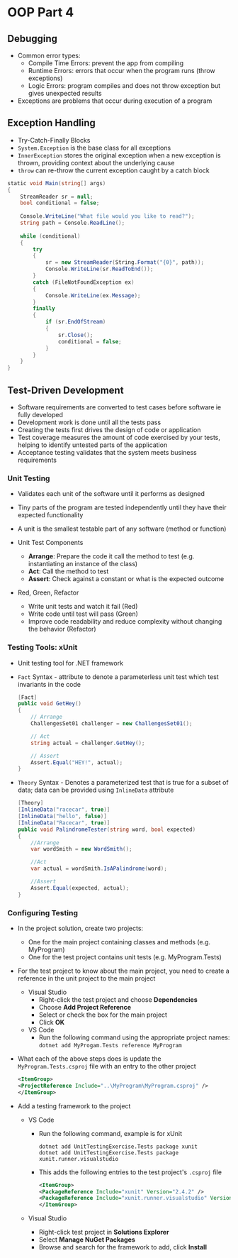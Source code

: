 # OOP Part 4

## Debugging
- Common error types:
  - Compile Time Errors: prevent the app from compiling
  - Runtime Errors: errors that occur when the program runs (throw exceptions)
  - Logic Errors: program compiles and does not throw exception but gives unexpected results
- Exceptions are problems that occur during execution of a program

## Exception Handling
- Try-Catch-Finally Blocks
- ```System.Exception``` is the base class for all exceptions
- ```InnerException``` stores the original exception when a new exception is thrown, providing context about the underlying cause
- ```throw``` can re-throw the current exception caught by a catch block

```csharp
﻿static void Main(string[] args)
{
	StreamReader sr = null; 
	bool conditional = false;
	
	Console.WriteLine("What file would you like to read?"); 
	string path = Console.ReadLine();
	
	while (conditional)
	{
		try
		{
			sr = new StreamReader(String.Format("{0}", path));
			Console.WriteLine(sr.ReadToEnd());
		}
		catch (FileNotFoundException ex)
		{
			Console.WriteLine(ex.Message);
		}
		finally
		{
			if (sr.EndOfStream)
			{
                sr.Close();
                conditional = false;
	        }	
        }
    }
}
```

## Test-Driven Development
- Software requirements are converted to test cases before software ie fully developed
- Development work is done until all the tests pass
- Creating the tests first drives the design of code or application
- Test coverage measures the amount of code exercised by your tests, helping to identify untested parts of the application
- Acceptance testing validates that the system meets business requirements

### Unit Testing
- Validates each unit of the software until it performs as designed
- Tiny parts of the program are tested independently until they have their expected functionality
- A unit is the smallest testable part of any software (method or function)
- Unit Test Components
  - **Arrange**: Prepare the code it call the method to test (e.g. instantiating an instance of the class)
  - **Act**: Call the method to test
  - **Assert**: Check against a constant or what is the expected outcome

- Red, Green, Refactor
  - Write unit tests and watch it fail (Red)
  - Write code until test will pass (Green)
  - Improve code readability and reduce complexity without changing the behavior (Refactor)

### Testing Tools: xUnit
- Unit testing tool for .NET framework
- ```Fact``` Syntax - attribute to denote a parameterless unit test which test invariants in the code
    ```csharp
    [Fact]
    public void GetHey()
    {
        // Arrange
        ChallengesSet01 challenger = new ChallengesSet01();

        // Act
        string actual = challenger.GetHey();

        // Assert
        Assert.Equal("HEY!", actual);
    }
    ```

- ```Theory``` Syntax - Denotes a parameterized test that is true for a subset of data; data can be provided using ```InlineData``` attribute
    ```csharp
    [Theory]
    [InlineData("racecar", true)]
    [InlineData("hello", false)]
    [InlineData("Racecar", true)]
    public void PalindromeTester(string word, bool expected)
    {
        //Arrange
        var wordSmith = new WordSmith();

        //Act
        var actual = wordSmith.IsAPalindrome(word);

        //Assert
        Assert.Equal(expected, actual);
    }
    ```

### Configuring Testing
- In the project solution, create two projects:
  - One for the main project containing classes and methods (e.g. MyProgram)
  - One for the test project contains unit tests (e.g. MyProgram.Tests)

- For the test project to know about the main project, you need to create a reference in the unit project to the main project
  - Visual Studio
    - Right-click the test project and choose **Dependencies**
    - Choose **Add Project Reference**
    - Select or check the box for the main project
    - Click **OK**
  - VS Code
    - Run the following command using the appropriate project names:
      ```dotnet add MyProgam.Tests reference MyProgram```

- What each of the above steps does is update the ```MyProgram.Tests.csproj``` file with an entry to the other project
    ```xml
    <ItemGroup>
    <ProjectReference Include="..\MyProgram\MyProgram.csproj" />
    </ItemGroup>
    ```

- Add a testing framework to the project
  - VS Code
    - Run the following command, example is for xUnit
        ```
        dotnet add UnitTestingExercise.Tests package xunit
        dotnet add UnitTestingExercise.Tests package xunit.runner.visualstudio
        ```
    - This adds the following entries to the test project's ```.csproj``` file
        ```xml
        <ItemGroup>
        <PackageReference Include="xunit" Version="2.4.2" />
        <PackageReference Include="xunit.runner.visualstudio" Version="2.4.5" />
        </ItemGroup>
        ```

  - Visual Studio
    - Right-click test project in **Solutions Explorer**
    - Select **Manage NuGet Packages**
    - Browse and search for the framework to add, click **Install**
